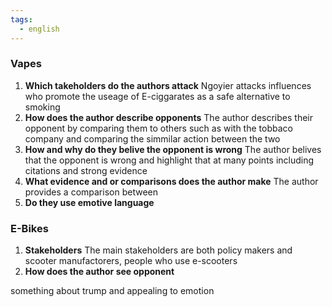 ```yaml
---
tags:
  - english
---
```

### Vapes
1. **Which takeholders do the authors attack**
Ngoyier attacks influences who promote the useage of E-ciggarates as a safe alternative to smoking
2. **How does the author describe opponents**
The author describes their opponent by comparing them to others such as with the tobbaco company and comparing the simmilar action between the two
3. **How and why do they belive the opponent is wrong**
The author belives that the opponent is wrong and highlight that at many points including citations and strong evidence
4. **What evidence and or comparisons does the author make**
The author provides a comparison between 
5. **Do they use emotive language**


### E-Bikes
1. **Stakeholders**
The main stakeholders are both policy makers and scooter manufactorers, people who use e-scooters
2. **How does the author see opponent**


something about trump and appealing to emotion